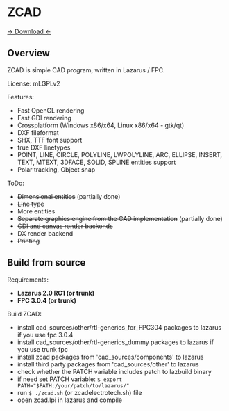 # ZCAD
[→ Download ←](https://github.com/zamtmn/zcad/releases)
## Overview
ZCAD is simple CAD program, written in Lazarus / FPC.

License: mLGPLv2

Features:
* Fast OpenGL rendering
* Fast GDI rendering
* Crossplatform (Windows x86/x64, Linux x86/x64 - gtk/qt)
* DXF fileformat
* SHX, TTF font support
* true DXF linetypes
* POINT, LINE, CIRCLE, POLYLINE,  LWPOLYLINE, ARC, ELLIPSE, INSERT, TEXT, MTEXT, 3DFACE, SOLID, SPLINE entities support
* Polar tracking, Object snap

ToDo:
* ~~Dimensional entities~~ (partially done)
* ~~Line type~~
* More entities
* ~~Separate graphics engine from the CAD implementation~~ (partially done)
* ~~GDI and canvas render backends~~
* DX render backend
* ~~Printing~~

## Build from source
Requirements:

* **Lazarus 2.0 RC1 (or trunk)**
* **FPC 3.0.4 (or trunk)**

Build ZCAD:

* install cad_sources/other/rtl-generics_for_FPC304 packages to lazarus if you use fpc 3.0.4
* install cad_sources/other/rtl-generics_dummy packages to lazarus if you use trunk fpc
* install zcad packages from 'cad_sources/components' to lazarus
* install third party packages from 'cad_sources/other' to lazarus
* check whether the PATCH variable includes patch to lazbuild binary
* if need set PATCH variable: `$ export PATH="$PATH:/your/patch/to/lazarus/"`
* run `$ ./zcad.sh` (or zcadelectrotech.sh) file
* open zcad.lpi in lazarus and compile
